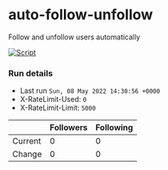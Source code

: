 # auto-follow-unfollow
Follow and unfollow users automatically

[![Script](https://github.com/mikeyhodl/f4f/actions/workflows/main.yml/badge.svg)](https://github.com/mikeyhodl/f4f/actions/workflows/main.yml)
### Run details
- Last run `Sun, 08 May 2022 14:30:56 +0000`
- X-RateLimit-Used: `0`
- X-RateLimit-Limit: `5000`

|  | Followers | Following |
| - | --------- | --------- |
| Current | 0 | 0 |
| Change | 0 | 0|
